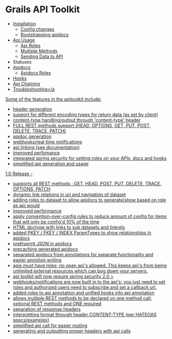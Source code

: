# Grails API Toolkit

- <a href='https://github.com/orubel/grails-api-toolkit/wiki/Installation'>Installation</a>
    - <a href='https://github.com/orubel/grails-api-toolkit/wiki/Configuration'>Config changes</a>
    - <a href='https://github.com/orubel/grails-api-toolkit/wiki/API-Docs'>Bootstrapping apidocs</a>
- <a href='https://github.com/orubel/grails-api-toolkit/wiki/API-Annotations'>Api Usage</a>
    - <a href='https://github.com/orubel/grails-api-toolkit/wiki/API-Annotations#wiki-api-roles'>Api Roles</a>
    - <a href='https://github.com/orubel/grails-api-toolkit/wiki/API-Annotations#wiki-multiple-methods'>Multiple Methods</a>
    - <a href='https://github.com/orubel/grails-api-toolkit/wiki/API-Annotations#wiki-sending-data-to-api'>Sending Data to API</a>
- Statuses
- <a href='https://github.com/orubel/grails-api-toolkit/wiki/API-Docs'>Apidocs</a>
    - <a href='https://github.com/orubel/grails-api-toolkit/wiki/API-Docs#wiki-apidocs-roles'>Apidocs Roles</a>
- <a href='https://github.com/orubel/grails-api-toolkit/wiki/API-Hooks'>Hooks</a>
- <a href='https://github.com/orubel/grails-api-toolkit/wiki/API-Chaining'>Api Chaining</a>
- <a href='https://github.com/orubel/grails-api-toolkit/wiki/Troubleshooting'>Troubleshooting</a

Some of the features in the apitoolkit include:

- header generation
- support for different encoding types for return data (as set by client)
- content-type handling/output through 'content-type' header
- FULL REST methods support (HEAD, OPTIONS, GET, PUT, POST, DELETE, TRACE, PATCH)
- apidoc generation
- webhooks/real time notifications
- api linking (see documentation)
- improved perfomance
- integrated spring security for setting roles on your APIs, docs and hooks
- simplified api generation and usage

1.0 Release - 

- supports all REST methods : GET, HEAD, POST, PUT, DELETE, TRACE, OPTIONS, PATCH
- dynamic link relations in uri and navigation of dataset
- adding roles to dataset to allow apidocs to generate/show based on role as api would
- improved performance
- apply convention-over-config rules to reduce amount of config for items that will only be config'd 10% of the time
- HTML doctype with links to sub datasets and linkrels
- added PKEY / FKEY / INDEX ParamTypes to show relationships in apidocs
- prettyprint JSON in apidocs
- precaching generated apidocs
- separated apidocs from annotations for separate functionality and easier annotion writing
- apis must have roles; no open api's allowed. This keeps api's from being unlimited external resources which can bog down your servers.
- api toolkit will now require spring security 2.0 >
- webhooks/notifications are now built in to the api's; you just need to set roles and authorized users need to subscribe and set a callback url.
- added roles to api annotation and unified hooks into api annotation
- allows multiple REST methods to be declared on one method call: optional REST methods and ONE required
- separation of response headers
- interpretting format through header CONTENT-TYPE (per HATEOAS specs/examples)
- simplified api call for easier routing
- generating and outputting proper headers with api calls


